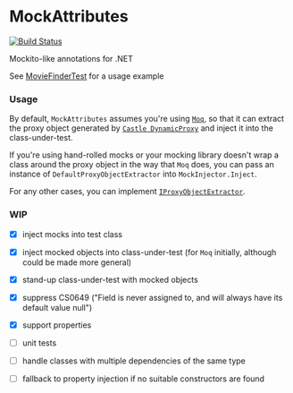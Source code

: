 # MockAttributes

[![Build Status](https://travis-ci.org/alexashley/MockAttributes.svg?branch=master)](https://travis-ci.org/alexashley/MockAttributes)


Mockito-like annotations for .NET

See [MovieFinderTest](https://github.com/alexashley/MockAttributes/blob/master/MockAttributes.Demo/MovieFinderInjectedPropertiesTest.cs) for a usage example


### Usage

By default, `MockAttributes` assumes you're using [`Moq`](https://github.com/moq/moq4), so that it can extract the proxy object generated by [`Castle DynamicProxy`](https://github.com/castleproject/Core) and inject it into the class-under-test.

If you're using hand-rolled mocks or your mocking library doesn't wrap a class around the proxy object in the way that `Moq` does, you can pass an instance of `DefaultProxyObjectExtractor` into `MockInjector.Inject`.   

For any other cases, you can implement [`IProxyObjectExtractor`](https://github.com/alexashley/MockAttributes/blob/master/MockAttributes/Extractors/DefaultProxyObjectExtractor.cs).


### WIP
- [x] inject mocks into test class
- [x] inject mocked objects into class-under-test (for `Moq` initially, although could be made more general)
- [x] stand-up class-under-test with mocked objects
- [x] suppress CS0649 ("Field is never assigned to, and will always have its default value null")
- [x] support properties
- [ ] unit tests
- [ ] handle classes with multiple dependencies of the same type
- [ ] fallback to property injection if no suitable constructors are found

